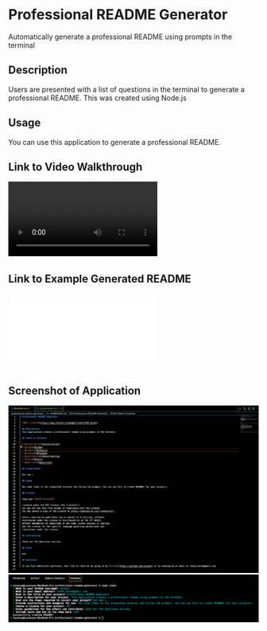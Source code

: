 # Professional README Generator
Automatically generate a professional README using prompts in the terminal

## Description

Users are presented with a list of questions in the terminal to generate a professional README. This was created using Node.js

## Usage

You can use this application to generate a professional README.

## Link to Video Walkthrough

![Video Walkthrough](./assets/professional-readme-generator-video-walkthrough.mp4)

## Link to Example Generated README

![Test README](./assets/testREADME.md)

## Screenshot of Application
![Screenshot of generated README](./assets/README.png)
![Screenshot of Terminal prompts](./assets/terminal.png)
